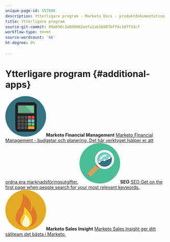 ```yaml
---
unique-page-id: 557086
description: Ytterligare program - Marketo Docs - produktdokumentation
title: Ytterligare program
source-git-commit: 09a656c3a0d0002edfa1a61b987bff4c1dff33cf
workflow-type: tm+mt
source-wordcount: '66'
ht-degree: 0%

---
```



# Ytterligare program {#additional-apps}

**![Marketo Financial Management](assets/office-09.png)Marketo Financial Management** [Marketo Financial Management - budgetar och planering. Det här verktyget hjälper er att ordna era marknadsföringsutgifter.](https://docs.marketo.com/display/DOCS/Marketo+Financial+Management)     **![SEO &#x200B;](assets/seo-15.png)SEO** [SEO Get on the first page when people search for your most relevant keywords.](https://docs.marketo.com/display/DOCS/SEO)     **![Marketo Sales Insight](assets/alerts-10.png)Marketo Sales Insight** [Marketo Sales Insight ger ditt säljteam det bästa i Marketo.](https://docs.marketo.com/display/DOCS/Marketo+Sales+Insight)
